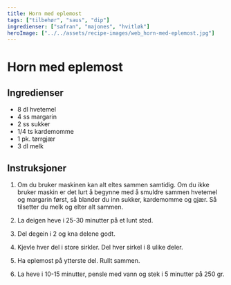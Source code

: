 ```yaml
---
title: Horn med eplemost
tags: ["tilbehør", "saus", "dip"]
ingredienser: ["safran", "majones", "hvitløk"]
heroImage: ["../../assets/recipe-images/web_horn-med-eplemost.jpg"]
---
```


# Horn med eplemost

## Ingredienser

- 8 dl hvetemel
- 4 ss margarin
- 2 ss sukker
- 1/4 ts kardemomme
- 1 pk. tørrgjær
- 3 dl melk

## Instruksjoner

1. Om du bruker maskinen kan alt eltes sammen samtidig. Om du ikke bruker maskin er det lurt å begynne med å smuldre sammen hvetemel og margarin først, så blander du inn sukker, kardemomme og gjær. Så tilsetter du melk og elter alt sammen.

2. La deigen heve i 25-30 minutter på et lunt sted.

3. Del degein i 2 og kna delene godt.

4. Kjevle hver del i store sirkler. Del hver sirkel i 8 ulike deler.

5. Ha eplemost på ytterste del. Rullt sammen.

6. La heve i 10-15 minutter, pensle med vann og stek i 5 minutter på 250 gr.
